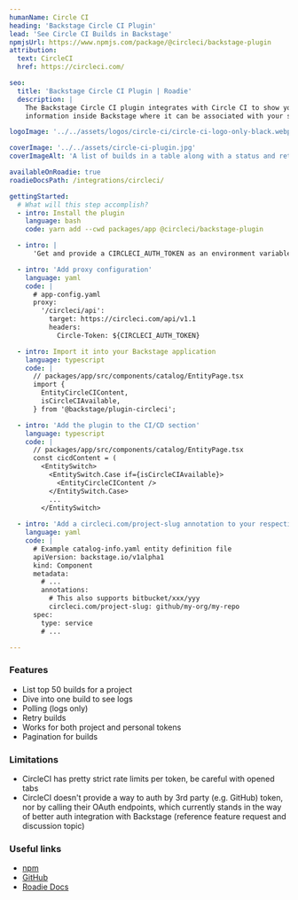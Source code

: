 ```yaml
---
humanName: Circle CI
heading: 'Backstage Circle CI Plugin'
lead: 'See Circle CI Builds in Backstage'
npmjsUrl: https://www.npmjs.com/package/@circleci/backstage-plugin
attribution:
  text: CircleCI
  href: https://circleci.com/

seo:
  title: 'Backstage Circle CI Plugin | Roadie'
  description: |
    The Backstage Circle CI plugin integrates with Circle CI to show your build
    information inside Backstage where it can be associated with your services.

logoImage: '../../assets/logos/circle-ci/circle-ci-logo-only-black.webp'

coverImage: '../../assets/circle-ci-plugin.jpg'
coverImageAlt: 'A list of builds in a table along with a status and retry button for each build.'

availableOnRoadie: true
roadieDocsPath: /integrations/circleci/

gettingStarted:
  # What will this step accomplish?
  - intro: Install the plugin
    language: bash
    code: yarn add --cwd packages/app @circleci/backstage-plugin

  - intro: |
      'Get and provide a CIRCLECI_AUTH_TOKEN as an environment variable (see the [CircleCI docs](https://circleci.com/docs/api/#add-an-api-token))'

  - intro: 'Add proxy configuration'
    language: yaml
    code: |
      # app-config.yaml
      proxy:
        '/circleci/api':
          target: https://circleci.com/api/v1.1
          headers:
            Circle-Token: ${CIRCLECI_AUTH_TOKEN}

  - intro: Import it into your Backstage application
    language: typescript
    code: |
      // packages/app/src/components/catalog/EntityPage.tsx
      import {
        EntityCircleCIContent,
        isCircleCIAvailable,
      } from '@backstage/plugin-circleci';

  - intro: 'Add the plugin to the CI/CD section'
    language: typescript
    code: |
      // packages/app/src/components/catalog/EntityPage.tsx
      const cicdContent = (
        <EntitySwitch>
          <EntitySwitch.Case if={isCircleCIAvailable}>
            <EntityCircleCIContent />
          </EntitySwitch.Case>
          ...
        </EntitySwitch>
  
  - intro: 'Add a circleci.com/project-slug annotation to your respective catalog-info.yaml files following [the Component format](https://backstage.io/docs/architecture-decisions/adrs-adr002#format)'
    language: yaml
    code: |
      # Example catalog-info.yaml entity definition file
      apiVersion: backstage.io/v1alpha1
      kind: Component
      metadata:
        # ...
        annotations:
          # This also supports bitbucket/xxx/yyy
          circleci.com/project-slug: github/my-org/my-repo
      spec:
        type: service
        # ...

---
```


### Features

- List top 50 builds for a project
- Dive into one build to see logs
- Polling (logs only)
- Retry builds
- Works for both project and personal tokens
- Pagination for builds

### Limitations

- CircleCI has pretty strict rate limits per token, be careful with opened tabs
- CircleCI doesn't provide a way to auth by 3rd party (e.g. GitHub) token, nor by calling their OAuth endpoints, which currently stands in the way of better auth integration with Backstage (reference feature request and discussion topic)

### Useful links

- [npm](https://www.npmjs.com/package/@circleci/backstage-plugin)
- [GitHub](https://github.com/CircleCI-Public/backstage-plugin)
- [Roadie Docs](https://roadie.io/docs/integrations/circleci/)
